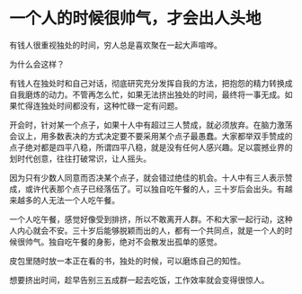 # 一个人的时候很帅气，才会出人头地

有钱人很重视独处的时间，穷人总是喜欢聚在一起大声喧哗。 

为什么会这样？ 

有钱人在独处时和自己对话，彻底研究充分发挥自我的方法，把抱怨的精力转换成自我磨炼的动力。不管再怎么忙，如果无法挤出独处的时间，最终将一事无成。如果忙得连独处时间都没有，这种忙碌一定有问题。 

开会时，针对某一个点子，如果十人中有超过三人赞成，就必须放弃。在脑力激荡会议上，用多数表决的方式决定要不要采用某个点子最愚蠢。大家都举双手赞成的点子绝对都是四平八稳，所谓四平八稳，就是没有任何人感兴趣。足以震撼业界的划时代创意，往往打破常识，让人摇头。 

因为只有少数人同意而否决某个点子，就会错过绝佳的机会。十人中有三人表示赞成，或许代表那个点子已经落伍了。可以独自吃午餐的人，三十岁后会出头。有越来越多的人无法一个人吃午餐。 

一个人吃午餐，感觉好像受到排挤，所以不敢离开人群。不和大家一起行动，这种人内心就会不安。三十岁后能够脱颖而出的人，都有一个共同点，就是一个人的时候很帅气。独自吃午餐的身影，绝对不会散发出孤单的感觉。 

皮包里随时放一本正在看的书，独处的时候，可以磨炼自己的知性。 

想要挤出时间，趁早告别三五成群一起去吃饭，工作效率就会变得很惊人。